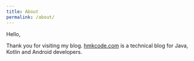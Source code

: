 ```yaml
---
title: About
permalink: /about/
---
```


Hello,

Thank you for visiting my blog. 
[hmkcode.com](https://hmkcode.com) is a technical blog for Java, Kotlin and Android developers.


